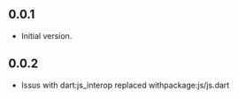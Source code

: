 ## 0.0.1

- Initial version.

## 0.0.2

- Issus with dart:js_interop replaced withpackage:js/js.dart